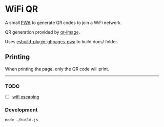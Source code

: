 # WiFi QR
A small [PWA](https://developer.mozilla.org/en-US/docs/Web/Apps/Progressive) to generate QR codes to join a WiFi network.

QR generation provided by [qr-image](https://github.com/alexeyten/qr-image).

Uses [esbuild-plugin-ghpages-pwa](https://github.com/firien/esbuild-plugin-ghpages-pwa) to build docs/ folder.

## Printing

When printing the page, only the QR code will print.

---


### TODO

- [ ] [wifi escaping](https://github.com/zxing/zxing/wiki/Barcode-Contents#wi-fi-network-config-android-ios-11)

### Development

    node ./build.js
